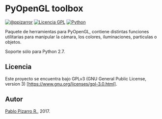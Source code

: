 # PyOpenGL toolbox
[![@ppizarror](http://ppizarror.com/resources/images/autor.svg)](http://ppizarror.com)
[![Licencia GPL](http://ppizarror.com/resources/images/licenciagpl3.svg)](https://www.gnu.org/licenses/)
[![Python](http://ppizarror.com/resources/images/python27.svg)](https://www.python.org/downloads/)

Paquete de herramientas para PyOpenGL, contiene distintas funciones utilitarias para manipular la cámara, los colores, iluminaciones, particulas o objetos.

Soporte sólo para Python 2.7.

## Licencia
Este proyecto se encuentra bajo GPLv3 (GNU General Public License, version 3) [https://www.gnu.org/licenses/gpl-3.0.html].

## Autor
<a href="http://ppizarror.com">Pablo Pizarro R.</a>, 2017.